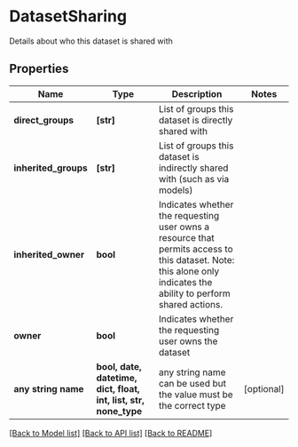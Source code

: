 # DatasetSharing

Details about who this dataset is shared with

## Properties
Name | Type | Description | Notes
------------ | ------------- | ------------- | -------------
**direct_groups** | **[str]** | List of groups this dataset is directly shared with | 
**inherited_groups** | **[str]** | List of groups this dataset is indirectly shared with (such as via models) | 
**inherited_owner** | **bool** | Indicates whether the requesting user owns a resource that permits access to this dataset. Note: this alone only indicates the ability to perform shared actions.  | 
**owner** | **bool** | Indicates whether the requesting user owns the dataset | 
**any string name** | **bool, date, datetime, dict, float, int, list, str, none_type** | any string name can be used but the value must be the correct type | [optional]

[[Back to Model list]](../README.md#documentation-for-models) [[Back to API list]](../README.md#documentation-for-api-endpoints) [[Back to README]](../README.md)


